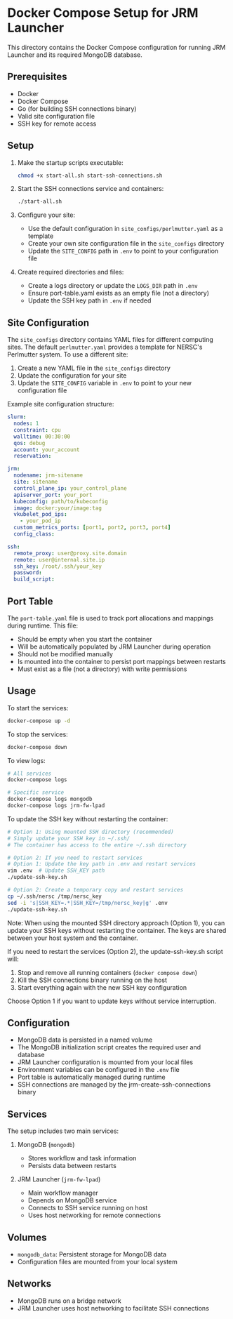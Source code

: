 # Docker Compose Setup for JRM Launcher

This directory contains the Docker Compose configuration for running JRM Launcher and its required MongoDB database.

## Prerequisites

- Docker
- Docker Compose
- Go (for building SSH connections binary)
- Valid site configuration file
- SSH key for remote access

## Setup

1. Make the startup scripts executable:
   ```bash
   chmod +x start-all.sh start-ssh-connections.sh
   ```

2. Start the SSH connections service and containers:
   ```bash
   ./start-all.sh
   ```

3. Configure your site:
   - Use the default configuration in `site_configs/perlmutter.yaml` as a template
   - Create your own site configuration file in the `site_configs` directory
   - Update the `SITE_CONFIG` path in `.env` to point to your configuration file

4. Create required directories and files:
   - Create a logs directory or update the `LOGS_DIR` path in `.env`
   - Ensure port-table.yaml exists as an empty file (not a directory)
   - Update the SSH key path in `.env` if needed

## Site Configuration

The `site_configs` directory contains YAML files for different computing sites. The default `perlmutter.yaml` provides a template for NERSC's Perlmutter system. To use a different site:

1. Create a new YAML file in the `site_configs` directory
2. Update the configuration for your site
3. Update the `SITE_CONFIG` variable in `.env` to point to your new configuration file

Example site configuration structure:
```yaml
slurm:
  nodes: 1
  constraint: cpu
  walltime: 00:30:00
  qos: debug
  account: your_account
  reservation:

jrm:
  nodename: jrm-sitename
  site: sitename
  control_plane_ip: your_control_plane
  apiserver_port: your_port
  kubeconfig: path/to/kubeconfig
  image: docker:your/image:tag
  vkubelet_pod_ips:
    - your_pod_ip
  custom_metrics_ports: [port1, port2, port3, port4]
  config_class:

ssh:
  remote_proxy: user@proxy.site.domain
  remote: user@internal.site.ip
  ssh_key: /root/.ssh/your_key
  password:
  build_script:
```

## Port Table

The `port-table.yaml` file is used to track port allocations and mappings during runtime. This file:
- Should be empty when you start the container
- Will be automatically populated by JRM Launcher during operation
- Should not be modified manually
- Is mounted into the container to persist port mappings between restarts
- Must exist as a file (not a directory) with write permissions

## Usage

To start the services:

```bash
docker-compose up -d
```

To stop the services:

```bash
docker-compose down
```

To view logs:

```bash
# All services
docker-compose logs

# Specific service
docker-compose logs mongodb
docker-compose logs jrm-fw-lpad
```

To update the SSH key without restarting the container:

```bash
# Option 1: Using mounted SSH directory (recommended)
# Simply update your SSH key in ~/.ssh/
# The container has access to the entire ~/.ssh directory

# Option 2: If you need to restart services
# Option 1: Update the key path in .env and restart services
vim .env  # Update SSH_KEY path
./update-ssh-key.sh

# Option 2: Create a temporary copy and restart services
cp ~/.ssh/nersc /tmp/nersc_key
sed -i 's|SSH_KEY=.*|SSH_KEY=/tmp/nersc_key|g' .env
./update-ssh-key.sh
```

Note: When using the mounted SSH directory approach (Option 1), you can update
your SSH keys without restarting the container. The keys are shared between
your host system and the container.

If you need to restart the services (Option 2), the update-ssh-key.sh script will:
1. Stop and remove all running containers (`docker compose down`)
2. Kill the SSH connections binary running on the host
3. Start everything again with the new SSH key configuration

Choose Option 1 if you want to update keys without service interruption.

## Configuration

- MongoDB data is persisted in a named volume
- The MongoDB initialization script creates the required user and database
- JRM Launcher configuration is mounted from your local files
- Environment variables can be configured in the `.env` file
- Port table is automatically managed during runtime
- SSH connections are managed by the jrm-create-ssh-connections binary

## Services

The setup includes two main services:

1. MongoDB (`mongodb`)
   - Stores workflow and task information
   - Persists data between restarts

2. JRM Launcher (`jrm-fw-lpad`)
   - Main workflow manager
   - Depends on MongoDB service
   - Connects to SSH service running on host
   - Uses host networking for remote connections

## Volumes

- `mongodb_data`: Persistent storage for MongoDB data
- Configuration files are mounted from your local system

## Networks

- MongoDB runs on a bridge network
- JRM Launcher uses host networking to facilitate SSH connections 